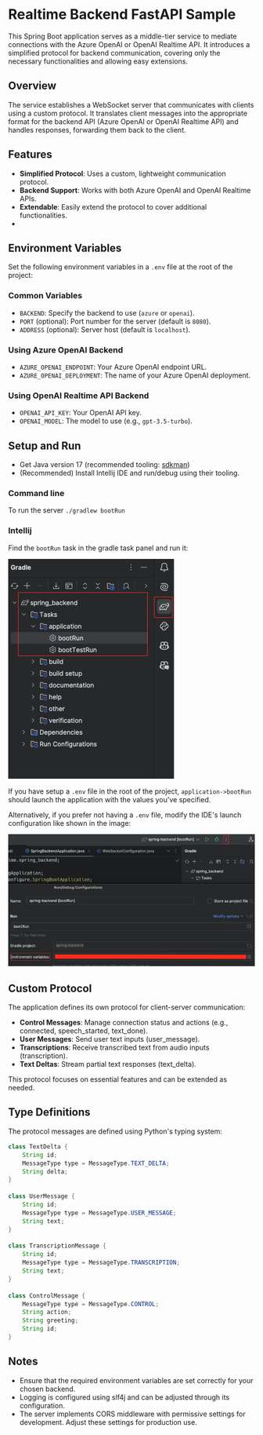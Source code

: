 # Realtime Backend FastAPI Sample

This Spring Boot application serves as a middle-tier service to mediate connections with the Azure OpenAI or OpenAI Realtime API. It introduces a simplified protocol for backend communication, covering only the necessary functionalities and allowing easy extensions.

## Overview

The service establishes a WebSocket server that communicates with clients using a custom protocol. It translates client messages into the appropriate format for the backend API (Azure OpenAI or OpenAI Realtime API) and handles responses, forwarding them back to the client.

## Features

- **Simplified Protocol**: Uses a custom, lightweight communication protocol.
- **Backend Support**: Works with both Azure OpenAI and OpenAI Realtime APIs.
- **Extendable**: Easily extend the protocol to cover additional functionalities.
- 
## Environment Variables

Set the following environment variables in a `.env` file at the root of the project:

### Common Variables

- `BACKEND`: Specify the backend to use (`azure` or `openai`).
- `PORT` (optional): Port number for the server (default is `8080`).
- `ADDRESS` (optional): Server host (default is `localhost`).

### Using Azure OpenAI Backend

- `AZURE_OPENAI_ENDPOINT`: Your Azure OpenAI endpoint URL.
- `AZURE_OPENAI_DEPLOYMENT`: The name of your Azure OpenAI deployment.

### Using OpenAI Realtime API Backend

- `OPENAI_API_KEY`: Your OpenAI API key.
- `OPENAI_MODEL`: The model to use (e.g., `gpt-3.5-turbo`).

## Setup and Run

- Get Java version 17 (recommended tooling: [sdkman](https://sdkman.io/usage/))
- (Recommended) Install Intellij IDE and run/debug using their tooling.

### Command line

To run the server `./gradlew bootRun`

### Intellij

Find the `bootRun` task in the gradle task panel and run it:

![alt text](gradle-task-panel.png)

If you have setup a `.env` file in the root of the project, `application->bootRun` should launch the application with the values you've specified. 

Alternatively, if you prefer not having a `.env` file, modify the IDE's launch configuration like shown in the image:

![alt text](run-config.png)

## Custom Protocol

The application defines its own protocol for client-server communication:

- **Control Messages**: Manage connection status and actions (e.g., connected, speech_started, text_done).
- **User Messages**: Send user text inputs (user_message).
- **Transcriptions**: Receive transcribed text from audio inputs (transcription).
- **Text Deltas**: Stream partial text responses (text_delta).

This protocol focuses on essential features and can be extended as needed.

## Type Definitions

The protocol messages are defined using Python's typing system:

```java
class TextDelta {
    String id;
    MessageType type = MessageType.TEXT_DELTA;
    String delta;
}

class UserMessage {
    String id;
    MessageType type = MessageType.USER_MESSAGE;
    String text;
}

class TranscriptionMessage {
    String id;
    MessageType type = MessageType.TRANSCRIPTION;
    String text;
}

class ControlMessage {
    MessageType type = MessageType.CONTROL;
    String action;
    String greeting;
    String id;
}
```

## Notes

- Ensure that the required environment variables are set correctly for your chosen backend.
- Logging is configured using slf4j and can be adjusted through its configuration.
- The server implements CORS middleware with permissive settings for development. Adjust these settings for production use.
